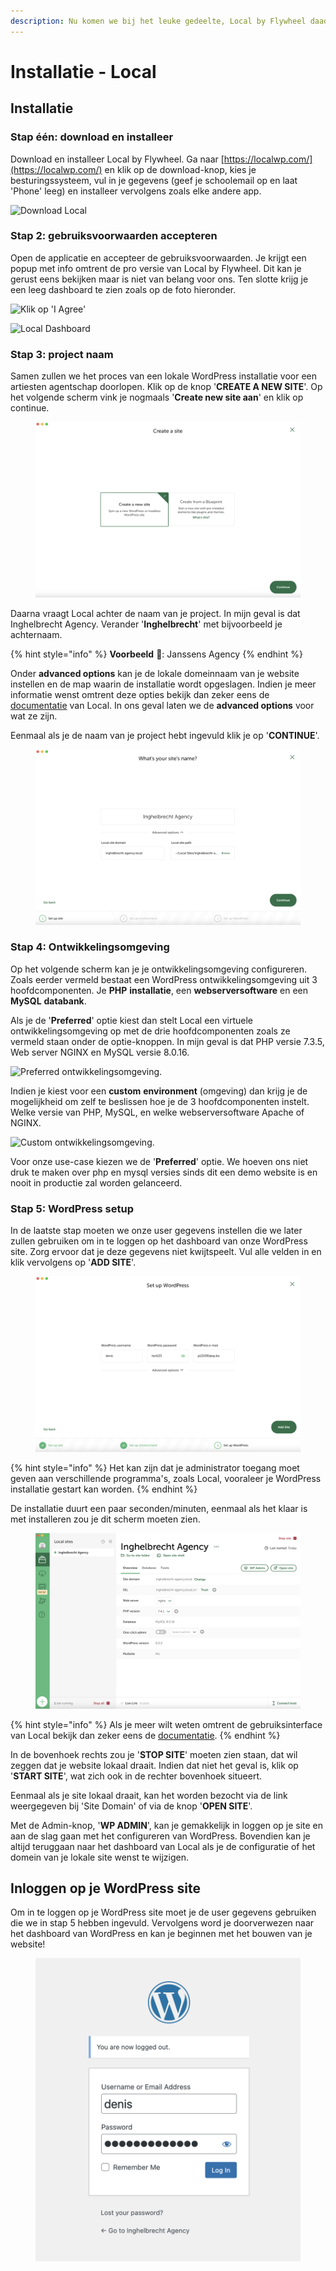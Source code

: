 ```yaml
---
description: Nu komen we bij het leuke gedeelte, Local by Flywheel daadwerkelijk gebruiken!
---
```


# Installatie - Local

## Installatie

### Stap één: download en installeer

Download en installeer Local by Flywheel. Ga naar [https://localwp.com/](https://localwp.com/) en klik op de download-knop, kies je besturingssysteem, vul in je gegevens (geef je schoolemail op en laat 'Phone' leeg) en installeer vervolgens zoals elke andere app.

![Download Local ](https://firebasestorage.googleapis.com/v0/b/gitbook-x-prod.appspot.com/o/spaces%2F-McK0L74fqwFUdPmFPHF%2Fuploads%2FXTR1HMbgVzChTJmNhgUv%2Ffile.png?alt=media)

### Stap 2: gebruiksvoorwaarden accepteren

Open de applicatie en accepteer de gebruiksvoorwaarden. Je krijgt een popup met info omtrent de pro versie van Local by Flywheel. Dit kan je gerust eens bekijken maar is niet van belang voor ons. Ten slotte krijg je een leeg dashboard te zien zoals op de foto hieronder.

![Klik op 'I Agree' ](https://firebasestorage.googleapis.com/v0/b/gitbook-x-prod.appspot.com/o/spaces%2F-McK0L74fqwFUdPmFPHF%2Fuploads%2F9Isdso09cW9SyoqXrCH2%2Ffile.png?alt=media)

![Local Dashboard ](https://firebasestorage.googleapis.com/v0/b/gitbook-x-prod.appspot.com/o/spaces%2F-McK0L74fqwFUdPmFPHF%2Fuploads%2FGiT6Xquj0AdhT22Om6Rl%2Ffile.png?alt=media)

### Stap 3: project naam

Samen zullen we het proces van een lokale WordPress installatie voor een artiesten agentschap doorlopen. Klik op de knop '**CREATE A NEW SITE**'. Op het volgende scherm vink je nogmaals '**Create new site aan**' en klik op continue.&#x20;

<figure><img src="../../.gitbook/assets/image (196).png" alt=""><figcaption></figcaption></figure>

Daarna vraagt Local achter de naam van je project. In mijn geval is dat Inghelbrecht Agency. Verander '**Inghelbrecht**' met bijvoorbeeld je achternaam.

{% hint style="info" %}
**Voorbeeld** 📄: Janssens Agency
{% endhint %}

Onder **advanced options** kan je de lokale domeinnaam van je website instellen en de map waarin de installatie wordt opgeslagen. Indien je meer informatie wenst omtrent deze opties bekijk dan zeker eens de [documentatie](https://localwp.com/help-docs/) van Local. In ons geval laten we de **advanced options** voor wat ze zijn.

Eenmaal als je de naam van je project hebt ingevuld klik je op '**CONTINUE**'.

<figure><img src="../../.gitbook/assets/image (206).png" alt=""><figcaption></figcaption></figure>

### Stap 4: Ontwikkelingsomgeving

Op het volgende scherm kan je je ontwikkelingsomgeving configureren. Zoals eerder vermeld bestaat een WordPress ontwikkelingsomgeving uit 3 hoofdcomponenten. Je **PHP** **installatie**, een **webserversoftware** en een **MySQL** **databank**.

Als je de '**Preferred**' optie kiest dan stelt Local een virtuele ontwikkelingsomgeving op met de drie hoofdcomponenten zoals ze vermeld staan onder de optie-knoppen. In mijn geval is dat PHP versie 7.3.5, Web server NGINX en MySQL versie 8.0.16.

![Preferred ontwikkelingsomgeving.](https://firebasestorage.googleapis.com/v0/b/gitbook-x-prod.appspot.com/o/spaces%2F-McK0L74fqwFUdPmFPHF%2Fuploads%2FZY6nUAW23ZeTP1T6RDtP%2Ffile.png?alt=media)

Indien je kiest voor een **custom** **environment** (omgeving) dan krijg je de mogelijkheid om zelf te beslissen hoe je de 3 hoofdcomponenten instelt. Welke versie van PHP, MySQL, en welke webserversoftware Apache of NGINX.

![Custom ontwikkelingsomgeving.](https://firebasestorage.googleapis.com/v0/b/gitbook-x-prod.appspot.com/o/spaces%2F-McK0L74fqwFUdPmFPHF%2Fuploads%2FmKWSznf3kbsXNMnF6Z2s%2Ffile.png?alt=media)

Voor onze use-case kiezen we de '**Preferred**' optie. We hoeven ons niet druk te maken over php en mysql versies sinds dit een demo website is en nooit in productie zal worden gelanceerd.

### Stap 5: WordPress setup

In de laatste stap moeten we onze user gegevens instellen die we later zullen gebruiken om in te loggen op het dashboard van onze WordPress site. Zorg ervoor dat je deze gegevens niet kwijtspeelt. Vul alle velden in en klik vervolgens op '**ADD SITE**'.

<figure><img src="../../.gitbook/assets/image (217).png" alt=""><figcaption></figcaption></figure>

{% hint style="info" %}
Het kan zijn dat je administrator toegang moet geven aan verschillende programma's, zoals Local, vooraleer je WordPress installatie gestart kan worden.&#x20;
{% endhint %}

De installatie duurt een paar seconden/minuten, eenmaal als het klaar is met installeren zou je dit scherm moeten zien.

<figure><img src="../../.gitbook/assets/image (213).png" alt=""><figcaption></figcaption></figure>

{% hint style="info" %}
Als je meer wilt weten omtrent de gebruiksinterface van Local bekijk dan zeker eens de [documentatie](https://localwp.com/help-docs/).
{% endhint %}

In de bovenhoek rechts zou je '**STOP SITE**' moeten zien staan, dat wil zeggen dat je website lokaal draait. Indien dat niet het geval is, klik op '**START SITE**', wat zich ook in de rechter bovenhoek situeert.

Eenmaal als je site lokaal draait, kan het worden bezocht via de link weergegeven bij 'Site Domain' of via de knop '**OPEN SITE**'.

Met de Admin-knop, '**WP ADMIN**', kan je gemakkelijk in loggen op je site en aan de slag gaan met het configureren van WordPress. Bovendien kan je altijd teruggaan naar het dashboard van Local als je de configuratie of het domein van je lokale site wenst te wijzigen.

## Inloggen op je WordPress site

Om in te loggen op je WordPress site moet je de user gegevens gebruiken die we in stap 5 hebben ingevuld. Vervolgens word je doorverwezen naar het dashboard van WordPress en kan je beginnen met het bouwen van je website!

<figure><img src="../../.gitbook/assets/image (168).png" alt=""><figcaption></figcaption></figure>
